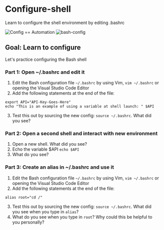 # Configure-shell
Learn to configure the shell environment by editing .bashrc

![Config == Automation](https://user-images.githubusercontent.com/58792/142741497-f0c58775-c85f-4185-9657-9d2c77e7e546.png)
![bash-config](https://user-images.githubusercontent.com/58792/142743753-e787d965-a15f-43c8-a07a-296bf311fbef.png)

## Goal:   Learn to configure 

Let's practice configuring the Bash shell

### Part 1: Open ~/.bashrc and edit it

1.  Edit the Bash configuration file `~/.bashrc` by using Vim, `vim ~/.bashrc`  or opening the Visual Studio Code Editor
2.  Add the following statements at the end of the file:

```
export API="API-Key-Goes-Here"
echo "This is an example of using a variable at shell launch: " $API

```

3.  Test this out by sourcing the new config:  `source ~/.bashrc`.  What did you see?

### Part 2:  Open a second shell and interact with new environment

1. Open a new shell.  What did you see?
2. Echo the variable $API `echo $API`
3. What do you see?

### Part 3:  Create an alias in ~/.bashrc and use it

1.  Edit the Bash configuration file `~/.bashrc` by using Vim, `vim ~/.bashrc`  or opening the Visual Studio Code Editor
2.  Add the following statements at the end of the file:

```
alias root="cd /"

```
3. Test this out by sourcing the new config:  `source ~/.bashrc`.  What did you see when you type in `alias`?
4. What do you see when you type in `root`?  Why could this be helpful to you personally?
